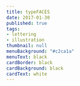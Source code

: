 ```yaml
---
title: typeFACES
date: 2017-01-30
published: true
tags:
- lettering
- illustration
thumbnail: null
menuBackground: "#c2ca1a"
menuText: black
cardBorder: black
cardBackground: black
cardText: white
---
```

